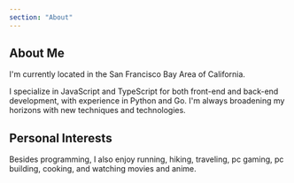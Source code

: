 ```yaml
---
section: "About"
---
```


## About Me

I'm currently located in the San Francisco Bay Area of California.

I specialize in JavaScript and TypeScript for both front-end and back-end development, with experience in Python and Go. I'm always broadening my horizons with new techniques and technologies.

## Personal Interests

Besides programming, I also enjoy running, hiking, traveling, pc gaming, pc building, cooking, and watching movies and anime.
